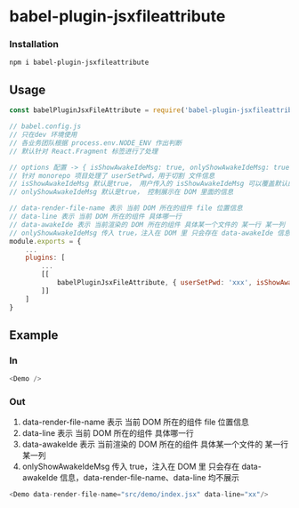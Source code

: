 # babel-plugin-jsxfileattribute

### Installation

`npm i babel-plugin-jsxfileattribute`

## Usage

```javascript
const babelPluginJsxFileAttribute = require('babel-plugin-jsxfileattribute');

// babel.config.js
// 只在dev 环境使用
// 各业务团队根据 process.env.NODE_ENV 作出判断
// 默认针对 React.Fragment 标签进行了处理

// options 配置 -> { isShowAwakeIdeMsg: true, onlyShowAwakeIdeMsg: true }
// 针对 monorepo 项目处理了 userSetPwd，用于切割 文件信息
// isShowAwakeIdeMsg 默认是true， 用户传入的 isShowAwakeIdeMsg 可以覆盖默认的 true
// onlyShowAwakeIdeMsg 默认是true， 控制展示在 DOM 里面的信息

// data-render-file-name 表示 当前 DOM 所在的组件 file 位置信息
// data-line 表示 当前 DOM 所在的组件 具体哪一行
// data-awakeIde 表示 当前渲染的 DOM 所在的组件 具体某一个文件的 某一行 某一列
// onlyShowAwakeIdeMsg 传入 true，注入在 DOM 里 只会存在 data-awakeIde 信息，data-render-file-name、data-line 均不展示
module.exports = {
    ...
    plugins: [
        ...
        [[
            babelPluginJsxFileAttribute, { userSetPwd: 'xxx', isShowAwakeIdeMsg: true, onlyShowAwakeIdeMsg: true }
        ]]
    ]
}
```

## Example

### In

```javascript
<Demo />
```

### Out
1. data-render-file-name 表示 当前 DOM 所在的组件 file 位置信息
2. data-line 表示 当前 DOM 所在的组件 具体哪一行
2. data-awakeIde 表示 当前渲染的 DOM 所在的组件 具体某一个文件的 某一行 某一列
4. onlyShowAwakeIdeMsg 传入 true，注入在 DOM 里 只会存在 data-awakeIde 信息，data-render-file-name、data-line 均不展示
```javascript
<Demo data-render-file-name="src/demo/index.jsx" data-line="xx"/>
```